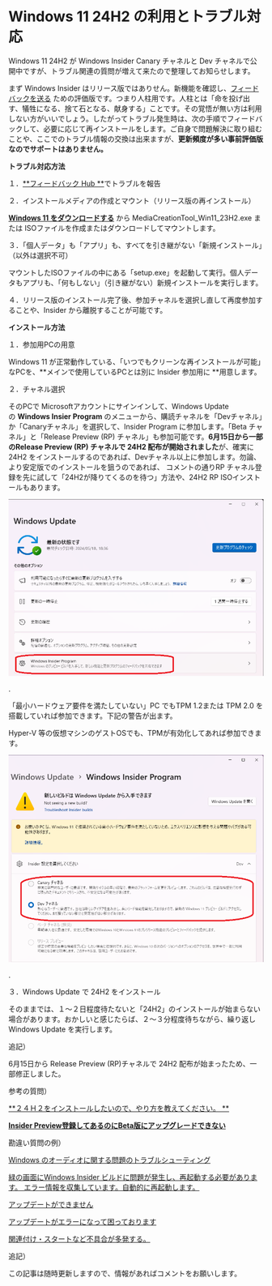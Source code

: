 # Windows 11 24H2 の利用とトラブル対応

Windows 11 24H2 が Windows Insider Canary チャネルと Dev チャネルで公開中ですが、トラブル関連の質問が増えて来たので整理してお知らせします。

まず Windows Insider はリリース版ではありせん。新機能を確認し、[フィードバックを送る](https://aka.ms/WIPFeedbackHub) ための評価版です。つまり人柱用です。人柱とは「命を投げ出す、犠牲になる、捨て石となる、献身する」ことです。その覚悟が無い方は利用しない方がいいでしょう。したがってトラブル発生時は、次の手順でフィードバックして、必要に応じて再インストールをします。ご自身で問題解決に取り組むことや、ここでのトラブル情報の交換は出来ますが、**更新頻度が多い事前評価版なのでサポートはありません。**

**トラブル対応方法**

１．[**フィードバック Hub **](https://support.microsoft.com/ja-jp/windows/%E3%83%95%E3%82%A3%E3%83%BC%E3%83%89%E3%83%90%E3%83%83%E3%82%AF-hub-%E3%82%A2%E3%83%97%E3%83%AA%E3%82%92%E4%BD%BF%E3%81%A3%E3%81%A6-microsoft-%E3%81%AB%E3%83%95%E3%82%A3%E3%83%BC%E3%83%89%E3%83%90%E3%83%83%E3%82%AF%E3%82%92%E9%80%81%E4%BF%A1%E3%81%99%E3%82%8B-f59187f8-8739-22d6-ba93-f66612949332)でトラブルを報告

２．インストールメディアの作成とマウント（リリース版の再インストール）

[**Windows 11 をダウンロードする**](https://www.microsoft.com/ja-jp/software-download/windows11) から MediaCreationTool_Win11_23H2.exe または ISOファイルを作成またはダウンロードしてマウントします。

３．「個人データ」も「アプリ」も、すべてを引き継がない「新規インストール」（以外は選択不可）

マウントしたISOファイルの中にある「setup.exe」を起動して実行。個人データもアプリも、「何もしない」（引き継がない）新規インストールを実行します。

４．リリース版のインストール完了後、参加チャネルを選択し直して再度参加することや、Insider から離脱することが可能です。

**インストール方法**

１．参加用PCの用意

Windows 11 が正常動作している、「いつでもクリーンな再インストールが可能」なPCを、**メインで使用しているPCとは別に Insider 参加用に **用意します。

２．チャネル選択

そのPCで Microsoftアカウントにサインインして、Windows Update の **Windows Insier Program** のメニューから、購読チャネルを「Devチャネル」か「Canaryチャネル」を選択して、Insider Program に参加します。「Beta チャネル」と「Release Preview (RP) チャネル」も参加可能です。**6月15日から一部のRelease Preview (RP) チャネルで 24H2 配布が開始されました**が、確実に 24H2 をインストールするのであれば、Devチャネル以上に参加します。勿論、より安定版でのインストールを狙うのであれば、 コメントの通りRP チャネル登録を先に試して「24H2が降りてくるのを待つ」方法や、24H2 RP ISOインストールもあります。

[![画像](58eba207-c305-47fc-a76b-faf639fa9d35.png)](58eba207-c305-47fc-a76b-faf639fa9d35.png)

.

「最小ハードウェア要件を満たしていない」PC でもTPM 1.2または TPM 2.0 を搭載していれば参加できます。下記の警告が出ます。

Hyper-V 等の仮想マシンのゲストOSでも、TPMが有効化してあれば参加できます。

[![画像](eddf50a2-4813-4921-8a6d-e926746c1685.png)](eddf50a2-4813-4921-8a6d-e926746c1685.png)

.

３．Windows Update で 24H2 をインストール

そのままでは、１～２日程度待たないと「24H2」のインストールが始まらない場合があります。おかしいと感じたらば、２～３分程度待ちながら、繰り返し Windows Update を実行します。

追記）

6月15日から Release Preview (RP)チャネルで 24H2 配布が始まったため、一部修正しました。

参考の質問）

[**２４Ｈ２をインストールしたいので、やり方を教えてください。 **](https://answers.microsoft.com/ja-jp/insider/forum/all/%EF%BC%92%EF%BC%94%EF%BD%88%EF%BC%92%E3%82%92/244b19f4-12ba-4bbe-aaf0-b0a6f546cd43)

[**Insider Preview登録してあるのにBeta版にアップグレードできない**](https://answers.microsoft.com/ja-jp/insider/forum/all/insider/4eaef489-f3f4-4944-82e9-e1c657175c18)

勘違い質問の例）

[Windows のオーディオに関する問題のトラブルシューティング](https://answers.microsoft.com/ja-jp/insider/forum/all/windows/716dfac9-6bf8-407e-a559-18fb4204f2b5)

[緑の画面にWindows Insider ビルドに問題が発生し、再起動する必要があります。 エラー情報を収集しています。自動的に再起動します。](https://answers.microsoft.com/ja-jp/insider/forum/all/%e7%b7%91%e3%81%ae%e7%94%bb%e9%9d%a2%e3%81%abwindo/f80c3c6a-695d-4849-b214-e6da64dd867d)

[アップデートができません](https://answers.microsoft.com/ja-jp/insider/forum/all/%e3%82%a2%e3%83%83%e3%83%97%e3%83%87%e3%83%bc/67c03b3a-baf8-4161-a5af-404486f11a4b)

[アップデートがエラーになって困っております](https://answers.microsoft.com/ja-jp/insider/forum/all/%e3%82%a2%e3%83%83%e3%83%97%e3%83%87%e3%83%bc/1bcd4be6-d2ae-4295-ba77-d244de47787a)

[関連付け・スタートなど不具合が多発する。](https://answers.microsoft.com/ja-jp/insider/forum/all/%E9%96%A2%E9%80%A3%E4%BB%98%E3%81%91%E3%82%B9/b6453ee6-174b-4362-86e5-aab14833923c)

追記）

この記事は随時更新しますので、情報があればコメントをお願いします。
